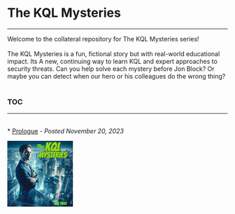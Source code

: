 # The KQL Mysteries 
---
Welcome to the collateral repository for The KQL Mysteries series!
<br><br>
The KQL Mysteries is a fun, fictional story but with real-world educational impact. Its A new, continuing way to learn KQL and expert approaches to security threats. Can you help solve each mystery before Jon Block? 
Or maybe you can detect when our hero or his colleagues do the wrong thing?
<br><br>
### TOC
---
<br>
* <a href="https://rodtrent.substack.com/p/the-kql-mysteries-prologue" target="_blank">Prologue</a> - <i>Posted November 20, 2023</i><br>

![The KQL Mysteries](https://github.com/rod-trent/KQLMysteries/blob/main/Images/supersmall.png)








